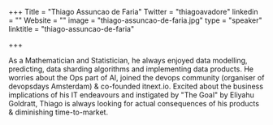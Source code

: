 +++
Title = "Thiago Assuncao de Faria"
Twitter = "thiagoavadore"
linkedin = ""
Website = ""
image = "thiago-assuncao-de-faria.jpg"
type = "speaker"
linktitle = "thiago-assuncao-de-faria"

+++

As a Mathematician and Statistician, he always enjoyed data modelling, predicting, data sharding algorithms and implementing data products. He worries about the Ops part of AI, joined the devops community (organiser of devopsdays Amsterdam) & co-founded itnext.io. Excited about the business implications of his IT endeavours and instigated by "The Goal" by Eliyahu Goldratt, Thiago is always looking for actual consequences of his products & diminishing time-to-market.
